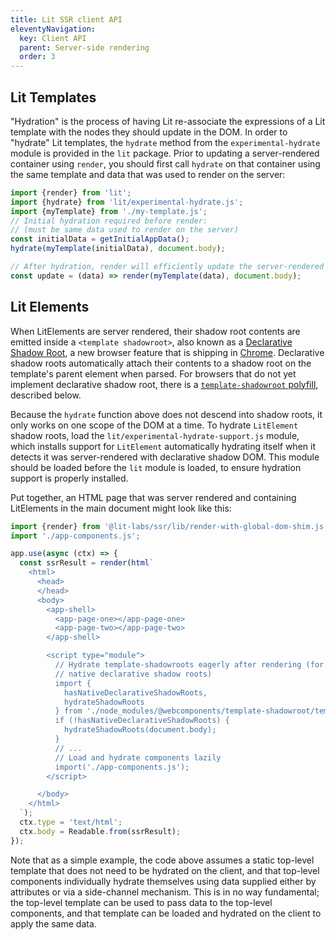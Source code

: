```yaml
---
title: Lit SSR client API
eleventyNavigation:
  key: Client API
  parent: Server-side rendering
  order: 3
---
```


## Lit Templates
"Hydration" is the process of having Lit re-associate the expressions of a Lit template with the nodes they should update in the DOM. In order to "hydrate" Lit templates, the `hydrate` method from the `experimental-hydrate` module is provided in the `lit` package. Prior to updating a server-rendered container using `render`, you should first call `hydrate` on that container using the same template and data that was used to render on the server:

```js
import {render} from 'lit';
import {hydrate} from 'lit/experimental-hydrate.js';
import {myTemplate} from './my-template.js';
// Initial hydration required before render:
// (must be same data used to render on the server)
const initialData = getInitialAppData();
hydrate(myTemplate(initialData), document.body);

// After hydration, render will efficiently update the server-rendered DOM:
const update = (data) => render(myTemplate(data), document.body);
```

## Lit Elements
When LitElements are server rendered, their shadow root contents are emitted inside a `<template shadowroot>`, also known as a [Declarative Shadow Root](https://web.dev/declarative-shadow-dom/), a new browser feature that is shipping in [Chrome](https://developer.chrome.com/blog/new-in-chrome-90/#declarative). Declarative shadow roots automatically attach their contents to a shadow root on the template's parent element when parsed. For browsers that do not yet implement declarative shadow root, there is a [`template-shadowroot` polyfill](https://github.com/webcomponents/template-shadowroot), described below.

Because the `hydrate` function above does not descend into shadow roots, it only works on one scope of the DOM at a time. To hydrate `LitElement` shadow roots, load the `lit/experimental-hydrate-support.js` module, which installs support for `LitElement` automatically hydrating itself when it detects it was server-rendered with declarative shadow DOM. This module should be loaded before the `lit` module is loaded, to ensure hydration support is properly installed.

Put together, an HTML page that was server rendered and containing LitElements in the main document might look like this:

```js
import {render} from '@lit-labs/ssr/lib/render-with-global-dom-shim.js';
import './app-components.js';

app.use(async (ctx) => {
  const ssrResult = render(html`
    <html>
      <head>
      </head>
      <body>
        <app-shell>
          <app-page-one></app-page-one>
          <app-page-two></app-page-two>
        </app-shell>

        <script type="module">
          // Hydrate template-shadowroots eagerly after rendering (for browsers without
          // native declarative shadow roots)
          import {
            hasNativeDeclarativeShadowRoots,
            hydrateShadowRoots
          } from './node_modules/@webcomponents/template-shadowroot/template-shadowroot.js';
          if (!hasNativeDeclarativeShadowRoots) {
            hydrateShadowRoots(document.body);
          }
          // ...
          // Load and hydrate components lazily
          import('./app-components.js');
        </script>

      </body>
    </html>
  `);
  ctx.type = 'text/html';
  ctx.body = Readable.from(ssrResult);
});
```

Note that as a simple example, the code above assumes a static top-level template that does not need to be hydrated on the client, and that top-level components individually hydrate themselves using data supplied either by attributes or via a side-channel mechanism. This is in no way fundamental; the top-level template can be used to pass data to the top-level components, and that template can be loaded and hydrated on the client to apply the same data.
